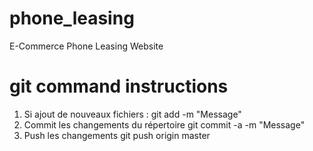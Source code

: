 # phone_leasing
E-Commerce Phone Leasing Website

# git command instructions
1) Si ajout de nouveaux fichiers :
    git add <file1> <file2> -m "Message"
2) Commit les changements du répertoire
    git commit -a -m "Message"
3) Push les changements
    git push origin master

